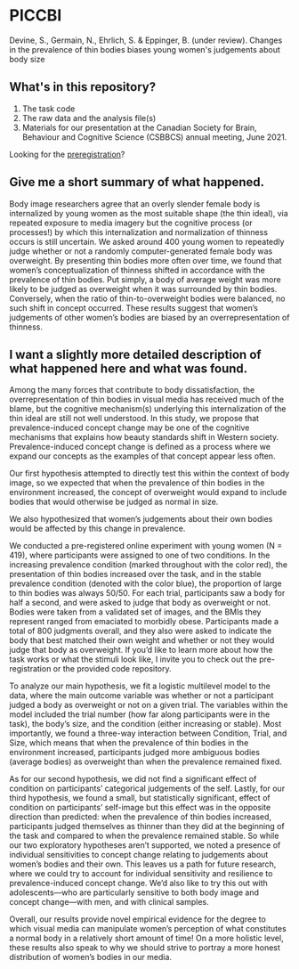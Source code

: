 # PICCBI
Devine, S., Germain, N., Ehrlich, S. &amp; Eppinger, B. (under review). Changes in the prevalence of thin bodies biases young women's judgements about body size

## What's in this repository?

1. The task code
2. The raw data and the analysis file(s)
3. Materials for our presentation at the Canadian Society for Brain, Behaviour and Cognitive Science (CSBBCS) annual meeting, June 2021. 

Looking for the [preregistration](https://osf.io/e28nd)?

## Give me a short summary of what happened.

Body image researchers agree that an overly slender female body is internalized by young women as the most suitable shape (the thin ideal), via repeated exposure to media imagery but the cognitive process (or processes!) by which this internalization and normalization of thinness occurs is still uncertain. We asked around 400 young women to repeatedly judge whether or not a randomly computer-generated female body was overweight. By presenting thin bodies more often over time, we found that women’s conceptualization of thinness shifted in accordance with the prevalence of thin bodies. Put simply, a body of average weight was more likely to be judged as overweight when it was surrounded by thin bodies. Conversely, when the ratio of thin-to-overweight bodies were balanced, no such shift in concept occurred. These results suggest that women’s judgements of other women’s bodies are biased by an overrepresentation of thinness. 

## I want a slightly more detailed description of what happened here and what was found. 

Among the many forces that contribute to body dissatisfaction, the overrepresentation of thin bodies in visual media has received much of the blame, but the cognitive mechanism(s) underlying this internalization of the thin ideal are still not well understood. In this study, we propose that prevalence-induced concept change may be one of the cognitive mechanisms that explains how beauty standards shift in Western society. Prevalence-induced concept change is defined  as a process where we expand our concepts as the examples of that concept appear less often.

Our first hypothesis attempted to directly test this within the context of body image, so we expected that when the prevalence of thin bodies in the environment increased, the concept of overweight would expand to include bodies that would otherwise be judged as normal in size.

We also hypothesized that women’s judgements about their own bodies would be affected by this change in prevalence.

We conducted a pre-registered online experiment with young women (N = 419), where participants were assigned to one of two conditions. In the increasing prevalence condition (marked throughout with the color red), the presentation of thin bodies increased over the task, and in the stable prevalence condition (denoted with the color blue), the proportion of large to thin bodies was always 50/50. For each trial, participants saw a body for half a second, and were asked to judge that body as overweight or not. Bodies were taken from a validated set of images, and the BMIs they represent ranged from emaciated to morbidly obese.  Participants made a total of 800 judgments overall, and they also were asked to indicate the body that best matched their own weight and whether or not they would judge that body as overweight. If you’d like to learn more about how the task works or what the stimuli look like, I invite you to check out the pre-registration or the provided code repository. 

To analyze our main hypothesis, we fit a logistic multilevel model to the data, where the main outcome variable was whether or not a participant judged a body as overweight or not on a given trial. The variables within the model included the trial number (how far along participants were in the task), the body’s size, and the condition (either increasing or stable). Most importantly, we found a three-way interaction between Condition, Trial, and Size, which means that when the prevalence of thin bodies in the environment increased, participants judged more ambiguous bodies (average bodies) as overweight than when the prevalence remained fixed.

As for our second hypothesis, we did not find a significant effect of condition on participants’ categorical judgements of the self. Lastly, for our third hypothesis, we found a small, but statistically significant, effect of condition on participants’ self-image but this effect was in the opposite direction than predicted: when the prevalence of thin bodies increased, participants judged themselves as thinner than they did at the beginning of the task and compared to when the prevalence remained stable. So while our two exploratory hypotheses aren’t supported, we noted a presence of individual sensitivities to concept change relating to judgements about women’s bodies and their own. This leaves us a path for future research, where we could try to account for individual sensitivity and resilience to prevalence-induced concept change. We’d also like to try this out with adolescents—who are particularly sensitive to both body image and concept change—with men, and with clinical samples. 

Overall, our results provide novel empirical evidence for the degree to which visual media can manipulate women’s perception of what constitutes a normal body in a relatively short amount of time! On a more holistic level, these results also speak to why we should strive to portray a more honest distribution of women’s bodies in our media. 

